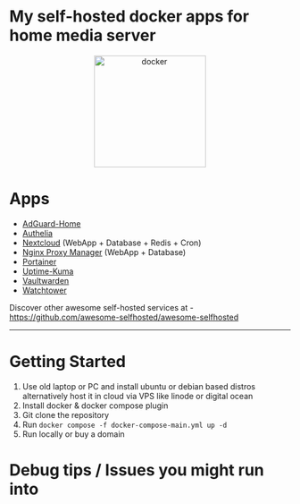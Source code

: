 # My self-hosted docker apps for home media server

<p align="center">
<img src="https://www.docker.com/wp-content/uploads/2022/03/vertical-logo-monochromatic.png" width="200" alt="docker" title="docker" />
</p>

# Apps

* [AdGuard-Home](https://github.com/AdguardTeam/AdGuardHome)
* [Authelia](https://github.com/authelia/authelia)
* [Nextcloud](https://github.com/nextcloud/docker) (WebApp + Database + Redis + Cron)
* [Nginx Proxy Manager](https://github.com/jc21/nginx-proxy-manager) (WebApp + Database)
* [Portainer](https://documentation.portainer.io/v2.0/deploy/ceinstalldocker/)
* [Uptime-Kuma](https://github.com/louislam/uptime-kuma)
* [Vaultwarden](https://github.com/dani-garcia/vaultwarden)
* [Watchtower](https://github.com/containrrr/watchtower)


Discover other awesome self-hosted services at - https://github.com/awesome-selfhosted/awesome-selfhosted

---

# Getting Started

1. Use old laptop or PC and install ubuntu or debian based distros alternatively host it in cloud via VPS like linode or digital ocean
2. Install docker & docker compose plugin
2. Git clone the repository
3. Run `docker compose -f docker-compose-main.yml up -d`
4. Run locally or buy a domain 

# Debug tips / Issues you might run into
